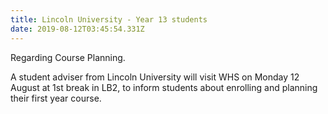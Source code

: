 ```yaml
---
title: Lincoln University - Year 13 students
date: 2019-08-12T03:45:54.331Z
---
```

Regarding Course Planning. 

A student adviser from Lincoln University will visit WHS on Monday 12 August at 1st break in LB2, to inform students about enrolling and planning their first year course.
